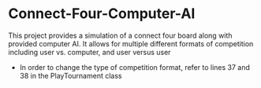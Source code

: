 # Connect-Four-Computer-AI
This project provides a simulation of a connect four board along with provided computer AI. It allows for multiple different formats of competition including user vs. computer, and user versus user 
- In order to change the type of competition format, refer to lines 37 and 38 in the PlayTournament class
